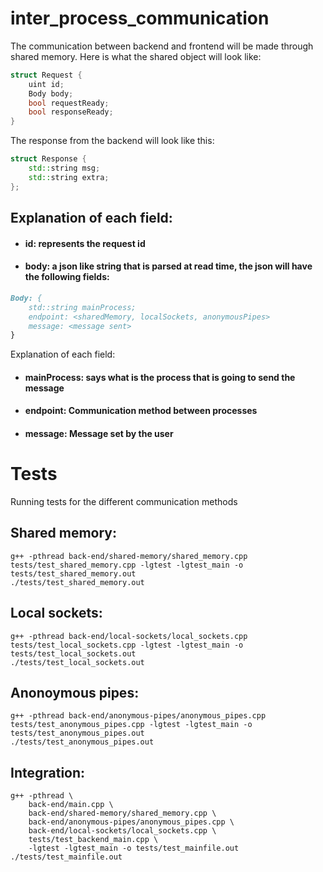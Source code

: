 # inter_process_communication


The communication between backend and frontend will be made through shared memory. Here is what the shared object will look like:
```c++
struct Request {
    uint id;
    Body body;
    bool requestReady;
    bool responseReady;
}
```
The response from the backend will look like this: 
```c++
struct Response {
    std::string msg;
    std::string extra;
};
```


## Explanation of each field: 
- #### id: represents the request id
- #### body: a json like string that is parsed at read time, the json will have the following fields: 
```markdown
Body: {
    std::string mainProcess;
    endpoint: <sharedMemory, localSockets, anonymousPipes>
    message: <message sent>
}
```
Explanation of each field: 
- #### mainProcess: says what is the process that is going to send the message
- #### endpoint: Communication method between processes
- #### message: Message set by the user

# Tests
Running tests for the different communication methods

## Shared memory:
```
g++ -pthread back-end/shared-memory/shared_memory.cpp tests/test_shared_memory.cpp -lgtest -lgtest_main -o tests/test_shared_memory.out
./tests/test_shared_memory.out
```

## Local sockets: 
```
g++ -pthread back-end/local-sockets/local_sockets.cpp tests/test_local_sockets.cpp -lgtest -lgtest_main -o tests/test_local_sockets.out
./tests/test_local_sockets.out
```

## Anonoymous pipes:
```
g++ -pthread back-end/anonymous-pipes/anonymous_pipes.cpp tests/test_anonymous_pipes.cpp -lgtest -lgtest_main -o tests/test_anonymous_pipes.out
./tests/test_anonymous_pipes.out
```

## Integration:
```
g++ -pthread \
    back-end/main.cpp \
    back-end/shared-memory/shared_memory.cpp \
    back-end/anonymous-pipes/anonymous_pipes.cpp \
    back-end/local-sockets/local_sockets.cpp \
    tests/test_backend_main.cpp \
    -lgtest -lgtest_main -o tests/test_mainfile.out
./tests/test_mainfile.out
```
